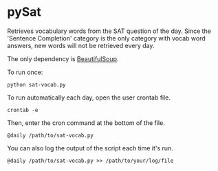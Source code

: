 pySat
=====

Retrieves vocabulary words from the SAT question of the day. 
Since the 'Sentence Completion' category is the only category 
with vocab word answers, new words will not be retrieved every day.

The only dependency is [BeautifulSoup](http://www.crummy.com/software/BeautifulSoup/bs4/doc/).

To run once:

    python sat-vocab.py

To run automatically each day, open the user crontab file.

    crontab -e

Then, enter the cron command at the bottom of the file.

    @daily /path/to/sat-vocab.py

You can also log the output of the script each time it's run.

    @daily /path/to/sat-vocab.py >> /path/to/your/log/file
